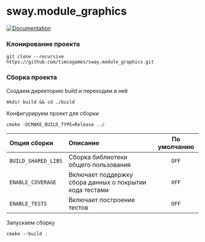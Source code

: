 # sway.module_graphics

[![Documentation](https://codedocs.xyz/timcogames/sway.module_graphics.svg)](https://codedocs.xyz/timcogames/sway.module_graphics/)

### Клонирование проекта

```console
git clone --recursive https://github.com/timcogames/sway.module_graphics.git
```

### Сборка проекта

Создаем директорию build и переходим в неё

```console
mkdir build && cd ./build
```

Конфигурируем проект для сборки

```console
cmake -DCMAKE_BUILD_TYPE=Release ../
```

Опция сборки | Описание | По умолчанию
:---|:---|:---:
`BUILD_SHARED_LIBS` | Сборка библиотеки общего пользования | `OFF`
`ENABLE_COVERAGE` | Включает поддержку сбора данных о покрытии кода тестами | `OFF`
`ENABLE_TESTS` | Включает построение тестов | `OFF`

Запускаем сборку

```console
cmake --build .
```
